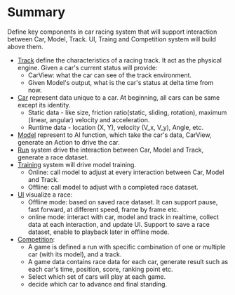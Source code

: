 # Summary

Define key components in car racing system that will support interaction between Car, Model, Track. UI, Traing and Competition system will build above them.
- [Track](track\index.md) define the characteristics of a racing track. It act as the physical engine. Given a car's current status will provide:
    - CarView: what the car can see of the track environment.
    - Given Model's output, what is the car's status at delta time from now. 
- [Car](car\index.md) represent data unique to a car. At beginning, all cars can be same except its identity.
   - Static data - like size, friction ratio(static, sliding, rotation), maximum (linear, angular) velocity and acceleration. 
    - Runtime data - location (X, Y), velocity (V_x, V_y), Angle, etc.
- [Model](model\index.md) represent to AI function, which take the car's data, CarView, generate an Action to drive the car.  
- [Run](run\index.md) system drive the interaction between Car, Model and Track, generate a race dataset.
- [Training](traing\index.md) system will drive model training.
    - Online: call model to adjust at every interaction between Car, Model and Track.
    - Offline: call model to adjust with a completed race dataset.
- [UI](ui\index.md) visualize a race:
    - Offline mode: based on saved race dataset. It can support pause, fast forward, at different speed, frame by frame etc.
    - online mode: interact with car, model and track in realtime, collect data at each interaction, and update UI. Support to save a race dataset, enable to playback later in offline mode.
- [Competition](competition\index.md):
    - A game is defined a run with specific combination of one or multiple car (with its model), and a track. 
    - A game data contains race data for each car, generate result such as each car's time, position, score, ranking point etc.
    - Select which set of cars will play at each game.
    - decide which car to advance and final standing.


